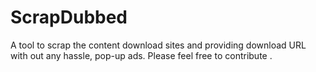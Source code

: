 # ScrapDubbed
A tool to scrap the content download sites and providing download URL with out any hassle, pop-up ads. Please feel free to contribute .
